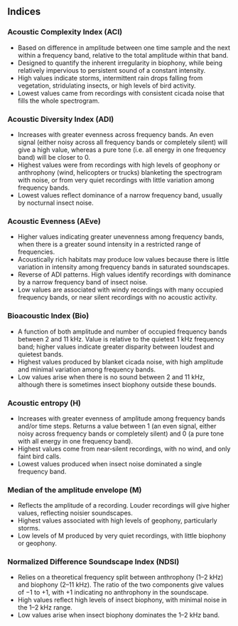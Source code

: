## Indices

### Acoustic Complexity Index (ACI)
* Based on difference in amplitude between one time sample and the next within a frequency band, relative to the total amplitude within that band. 
* Designed to quantify the inherent irregularity in biophony, while being relatively impervious to persistent sound of a constant intensity.
* High values indicate storms, intermittent rain drops falling from vegetation, stridulating insects, or high levels of bird activity.
* Lowest values came from recordings with consistent cicada noise that fills the whole spectrogram.

### Acoustic Diversity Index (ADI)
* Increases with greater evenness across frequency bands. An even signal (either noisy across all frequency bands or completely silent) will give a high value, whereas a pure tone (i.e. all energy in one frequency band) will be closer to 0.
* Highest values were from recordings with high levels of geophony or anthrophony (wind, helicopters or trucks) blanketing the spectrogram with noise, or from very quiet recordings with little variation among frequency bands.
* Lowest values reflect dominance of a narrow frequency band, usually by nocturnal insect noise.

### Acoustic Evenness (AEve)
* Higher values indicating greater unevenness among frequency bands, when there is a greater sound intensity in a restricted range of frequencies.
* Acoustically rich habitats may produce low values because there is little variation in intensity among frequency bands in saturated soundscapes.
* Reverse of ADI patterns. High values identify recordings with dominance by a narrow frequency band of insect noise.
* Low values are associated with windy recordings with many occupied frequency bands, or near silent recordings with no acoustic activity.

### Bioacoustic Index (Bio)
* A function of both amplitude and number of occupied frequency bands between 2 and 11 kHz. Value is relative to the quietest 1 kHz frequency band; higher values indicate greater disparity between loudest and quietest bands.
* Highest values produced by blanket cicada noise, with high amplitude and minimal variation among frequency bands.
* Low values arise when there is no sound between 2 and 11 kHz, although there is sometimes insect biophony outside these bounds.

### Acoustic entropy (H)
* Increases with greater evenness of amplitude among frequency bands and/or time steps. Returns a value between 1 (an even signal, either noisy across frequency bands or completely silent) and 0 (a pure tone with all energy in one frequency band).
* Highest values come from near‐silent recordings, with no wind, and only faint bird calls.
* Lowest values produced when insect noise dominated a single frequency band.

### Median of the amplitude envelope (M)
* Reflects the amplitude of a recording. Louder recordings will give higher values, reflecting noisier soundscapes.
* Highest values associated with high levels of geophony, particularly storms.
* Low levels of M produced by very quiet recordings, with little biophony or geophony.

### Normalized Difference Soundscape Index (NDSI)
* Relies on a theoretical frequency split between anthrophony (1–2 kHz) and biophony (2–11 kHz). The ratio of the two components give values of −1 to +1, with +1 indicating no anthrophony in the soundscape.
* High values reflect high levels of insect biophony, with minimal noise in the 1–2 kHz range.
* Low values arise when insect biophony dominates the 1–2 kHz band.
